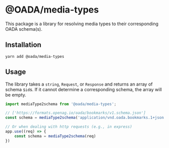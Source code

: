# @OADA/media-types

This package is a library for resolving media types
to their corresponding OADA schema(s).

## Installation

```shell
yarn add @oada/media-types
```

## Usage

The library takes a `string`, `Request`, or `Response`
and returns an array of schema `$id`s.
If it cannot determine a corresponding schema, the array will be empty.

```ts
import mediaType2schema from '@oada/media-types';

// ['https://formats.openag.io/oada/bookmarks/v1.schema.json']
const schema = mediaType2schema('application/vnd.oada.bookmarks.1+json')

// Or when dealing with http requests (e.g., in express)
app.use((req) => {
    const schema = mediaType2schema(req)
})
```

